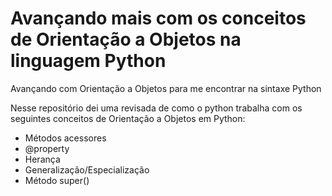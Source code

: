 # Avançando mais com os conceitos de Orientação a Objetos na linguagem Python

Avançando com Orientação a Objetos para me encontrar na sintaxe Python

Nesse repositório dei uma revisada de como o python trabalha com os seguintes conceitos de Orientação a Objetos em Python: 
  - Métodos acessores
  - @property
  - Herança
  - Generalização/Especialização
  - Método super()